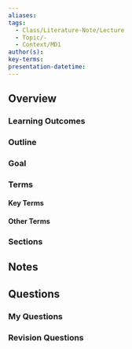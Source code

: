 ```yaml
---
aliases: 
tags:
  - Class/Literature-Note/Lecture
  - Topic/-
  - Context/MD1
author(s): 
key-terms: 
presentation-datetime:
---
```



## Overview
### Learning Outcomes

### Outline

### Goal

### Terms
#### Key Terms

#### Other Terms

### Sections


## Notes


## Questions

### My Questions
### Revision Questions




